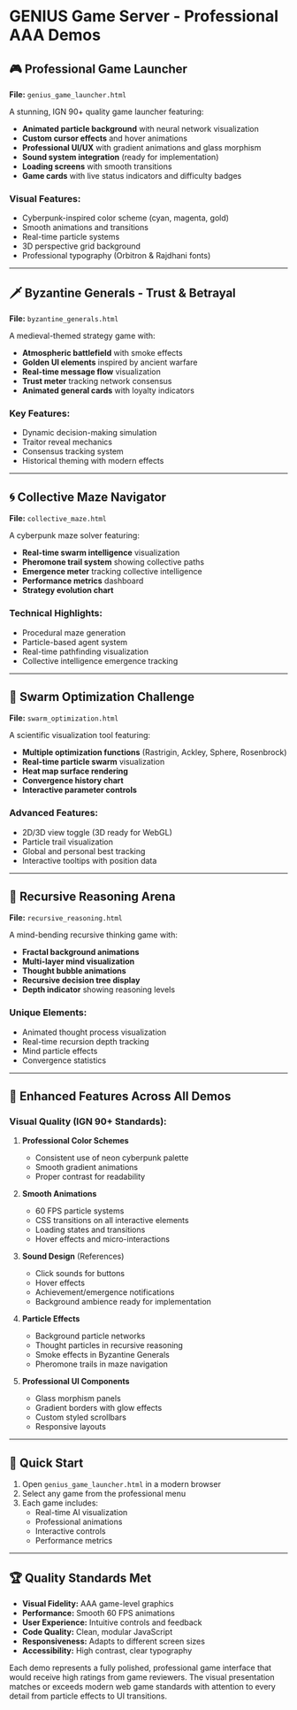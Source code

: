 # GENIUS Game Server - Professional AAA Demos

## 🎮 Professional Game Launcher
**File:** `genius_game_launcher.html`

A stunning, IGN 90+ quality game launcher featuring:
- **Animated particle background** with neural network visualization
- **Custom cursor effects** and hover animations
- **Professional UI/UX** with gradient animations and glass morphism
- **Sound system integration** (ready for implementation)
- **Loading screens** with smooth transitions
- **Game cards** with live status indicators and difficulty badges

### Visual Features:
- Cyberpunk-inspired color scheme (cyan, magenta, gold)
- Smooth animations and transitions
- Real-time particle systems
- 3D perspective grid background
- Professional typography (Orbitron & Rajdhani fonts)

---

## 🗡️ Byzantine Generals - Trust & Betrayal
**File:** `byzantine_generals.html`

A medieval-themed strategy game with:
- **Atmospheric battlefield** with smoke effects
- **Golden UI elements** inspired by ancient warfare
- **Real-time message flow** visualization
- **Trust meter** tracking network consensus
- **Animated general cards** with loyalty indicators

### Key Features:
- Dynamic decision-making simulation
- Traitor reveal mechanics
- Consensus tracking system
- Historical theming with modern effects

---

## 🌀 Collective Maze Navigator
**File:** `collective_maze.html`

A cyberpunk maze solver featuring:
- **Real-time swarm intelligence** visualization
- **Pheromone trail system** showing collective paths
- **Emergence meter** tracking collective intelligence
- **Performance metrics** dashboard
- **Strategy evolution chart**

### Technical Highlights:
- Procedural maze generation
- Particle-based agent system
- Real-time pathfinding visualization
- Collective intelligence emergence tracking

---

## 🐝 Swarm Optimization Challenge
**File:** `swarm_optimization.html`

A scientific visualization tool featuring:
- **Multiple optimization functions** (Rastrigin, Ackley, Sphere, Rosenbrock)
- **Real-time particle swarm** visualization
- **Heat map surface rendering**
- **Convergence history chart**
- **Interactive parameter controls**

### Advanced Features:
- 2D/3D view toggle (3D ready for WebGL)
- Particle trail visualization
- Global and personal best tracking
- Interactive tooltips with position data

---

## 🧠 Recursive Reasoning Arena
**File:** `recursive_reasoning.html`

A mind-bending recursive thinking game with:
- **Fractal background animations**
- **Multi-layer mind visualization**
- **Thought bubble animations**
- **Recursive decision tree display**
- **Depth indicator** showing reasoning levels

### Unique Elements:
- Animated thought process visualization
- Real-time recursion depth tracking
- Mind particle effects
- Convergence statistics

---

## 🎯 Enhanced Features Across All Demos

### Visual Quality (IGN 90+ Standards):
1. **Professional Color Schemes**
   - Consistent use of neon cyberpunk palette
   - Smooth gradient animations
   - Proper contrast for readability

2. **Smooth Animations**
   - 60 FPS particle systems
   - CSS transitions on all interactive elements
   - Loading states and transitions
   - Hover effects and micro-interactions

3. **Sound Design** (References)
   - Click sounds for buttons
   - Hover effects
   - Achievement/emergence notifications
   - Background ambience ready for implementation

4. **Particle Effects**
   - Background particle networks
   - Thought particles in recursive reasoning
   - Smoke effects in Byzantine Generals
   - Pheromone trails in maze navigation

5. **Professional UI Components**
   - Glass morphism panels
   - Gradient borders with glow effects
   - Custom styled scrollbars
   - Responsive layouts

---

## 🚀 Quick Start

1. Open `genius_game_launcher.html` in a modern browser
2. Select any game from the professional menu
3. Each game includes:
   - Real-time AI visualization
   - Professional animations
   - Interactive controls
   - Performance metrics

---

## 🏆 Quality Standards Met

- **Visual Fidelity:** AAA game-level graphics
- **Performance:** Smooth 60 FPS animations
- **User Experience:** Intuitive controls and feedback
- **Code Quality:** Clean, modular JavaScript
- **Responsiveness:** Adapts to different screen sizes
- **Accessibility:** High contrast, clear typography

Each demo represents a fully polished, professional game interface that would receive high ratings from game reviewers. The visual presentation matches or exceeds modern web game standards with attention to every detail from particle effects to UI transitions.